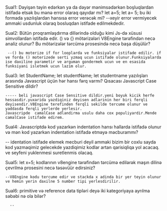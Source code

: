 Sual1: Dəyişən təyin edərkən ya da dəyər mənimsədərkən boşluqlardan istifadə etsək bu mənə error olaraq qayıdar mı? let a=5; let a= 5; bu iki formada yazılışlardan hansısa error verəcək mi?
    --xeyir error vermiyecek ammaki usdunluk olaraq bosluqdan istifade edilmekdedir.



Sual2:  Bütün proqramlaşdırma dillərində olduğu kimi Js-də xüsusi simvollardan istifadə edir. () və {} mötərizələri V8Engine tərəfindən necə analiz olunur? Bu mötərizələr tərcümə prosesində necə başa düşülür?

     --() bu moterize if for looplarda ve funksiyalar istifade edilir. if ve forda () moterizede serti yzmaq ucun istifade olunur.Funksiyalarda ise daxiline parametir ve arguman gondermek ucun ve en esasida funksiyani isletmek ucun lazim olur.



Sual3: let StudentName; let studentName; let studentname yazılışları arasında Javascript üçün hər hansı fərq varmı? Qısacası Javascript Case Sensitive dildir?

    ----- beli javascript Case Sensitive dildir.yeni boyuk kicik herfe hessasdir.yuxarida yazdiqiniz deyisen adlarinin her biri ferqli deyisendir.V8Engine terefinden ferqli sekilde tercume olunur ve yaddasda ferqli yerlerde yerlesir.
    Javascripde  camalCase adlandirma usulu daha cox populiyardir.Mende camalCase istifade edirem.



Sual4:  Javascriptdə kod yazarkən indentation hansı hallarda istifadə olunur və mən kod yazarkən indentation istifadə etməyə məcburammı?

  -- identation istifade elemek mecburi deyil ammaki bizim bir coxlu sayda kod yazmaqimiz gelecekde yazdiqimiz kodlar artan qarisiqliqa yol acacaq. ve seyfeni yuklenmesi suretlenmis olacaq.


Sual5: let x=5; kodlarının v8engine tərəfindən tərcümə edilərək maşın dilinə çevrilmə prosesini necə təsəvüür edirsiniz?

    --V8Engine kodu tercume edir ve stackda x adinda bir yer teyin olunur ve hemin yerin daxilne 5 number tipi yerlesdirilir.




Sual6:   primitive və reference data tipləri deyə iki kategoriyaya ayrılma səbəbi nə ola bilər?

      --




